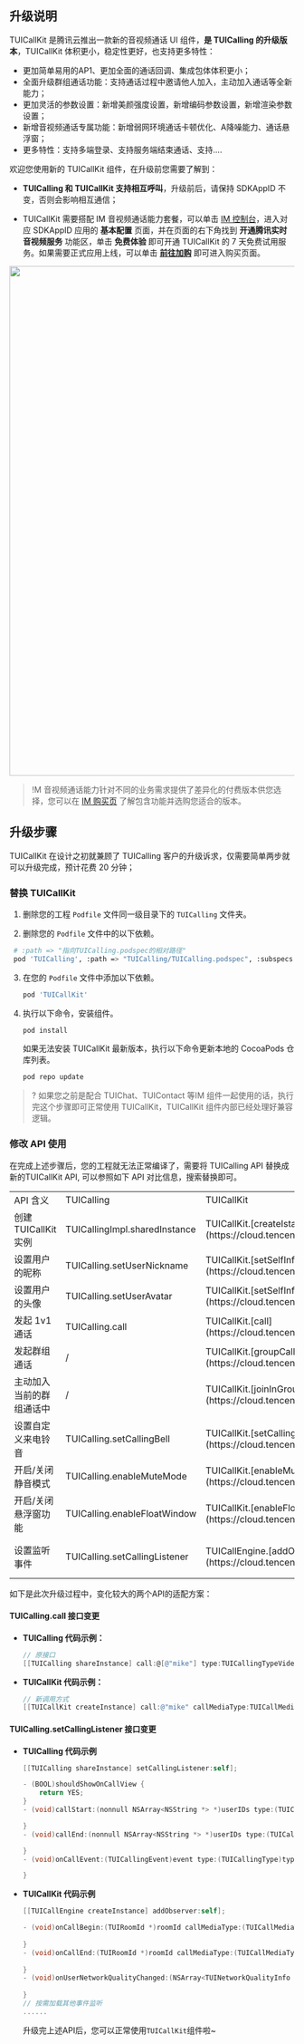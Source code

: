 ## 升级说明

TUICallKit 是腾讯云推出一款新的音视频通话 UI 组件，**是 TUICalling 的升级版本**，TUICallKit 体积更小，稳定性更好，也支持更多特性：
- 更加简单易用的AP1、更加全面的通话回调、集成包体体积更小；
- 全面升级群组通话功能：支持通话过程中邀请他人加入，主动加入通话等全新能力；
- 更加灵活的参数设置：新增美颜强度设置，新增编码参数设置，新增渲染参数设置；
- 新增音视频通话专属功能：新增弱网环境通话卡顿优化、A降噪能力、通话悬浮窗；
- 更多特性：支持多端登录、支持服务端结束通话、支持....

欢迎您使用新的 TUICallKit 组件，在升级前您需要了解到：

- **TUICalling 和 TUICallKit 支持相互呼叫**，升级前后，请保持 SDKAppID 不变，否则会影响相互通信；

- TUICallKit 需要搭配 IM 音视频通话能力套餐，可以单击 [IM 控制台](https://console.cloud.tencent.com/im)，进入对应 SDKAppID 应用的 **基本配置** 页面，并在页面的右下角找到 **开通腾讯实时音视频服务** 功能区，单击 **免费体验** 即可开通 TUICallKit 的 7 天免费试用服务。如果需要正式应用上线，可以单击 [**前往加购**](https://buy.cloud.tencent.com/avc) 即可进入购买页面。

<img width= 900px src="https://qcloudimg.tencent-cloud.cn/image/document/f98927f3fc851357ac5e491e6aed442b.png">

>!M 音视频通话能力针对不同的业务需求提供了差异化的付费版本供您选择，您可以在 [IM 购买页](https://buy.cloud.tencent.com/avc) 了解包含功能并选购您适合的版本。



## 升级步骤

TUICallKit 在设计之初就兼顾了 TUICalling 客户的升级诉求，仅需要简单两步就可以升级完成，预计花费 20 分钟；

### 替换 TUICallKit
1. 删除您的工程 `Podfile` 文件同一级目录下的 `TUICalling` 文件夹。

2. 删除您的 `Podfile` 文件中的以下依赖。
  ``` bash
   # :path => "指向TUICalling.podspec的相对路径"
   pod 'TUICalling', :path => "TUICalling/TUICalling.podspec", :subspecs => ["TRTC"]
  ```
3. 在您的 `Podfile` 文件中添加以下依赖。

   ``` bash
   pod 'TUICallKit'
   ```
4. 执行以下命令，安装组件。

   ``` bash
   pod install
   ```

   如果无法安装 TUICallKit 最新版本，执行以下命令更新本地的 CocoaPods 仓库列表。

   ``` bash
   pod repo update
   ```

>? 如果您之前是配合 TUIChat、TUIContact 等IM 组件一起使用的话，执行完这个步骤即可正常使用 TUICallKit，TUICallKit 组件内部已经处理好兼容逻辑。


### 修改 API 使用

在完成上述步骤后，您的工程就无法正常编译了，需要将 TUICalling API 替换成新的TUICallKit API, 可以参照如下 API 对比信息，搜索替换即可。
<table>
<tr>
<td rowspan="1" colSpan="1" >API 含义</td>

<td rowspan="1" colSpan="1" >TUICalling</td>

<td rowspan="1" colSpan="1" >TUICallKit</td>

<td rowspan="1" colSpan="1" >备注</td>
</tr>

<tr>
<td rowspan="1" colSpan="1" >创建 TUICallKit 实例</td>

<td rowspan="1" colSpan="1" >TUICallingImpl.sharedInstance</td>

<td rowspan="1" colSpan="1" >TUICallKit.[createIstance](https://cloud.tencent.com/document/product/647/78753#createinstance)</td>

<td rowspan="1" colSpan="1" >替换引用、名称</td>
</tr>

<tr>
<td rowspan="1" colSpan="1" >设置用户的昵称</td>

<td rowspan="1" colSpan="1" >TUICalling.setUserNickname</td>

<td rowspan="1" colSpan="1" >TUICallKit.[setSelfInfo](https://cloud.tencent.com/document/product/647/78753#setselfinfo)</td>

<td rowspan="1" colSpan="1" >设置头像、昵称的接口整合到`setSelfInfo`接口</td>
</tr>

<tr>
<td rowspan="1" colSpan="1" >设置用户的头像</td>

<td rowspan="1" colSpan="1" >TUICalling.setUserAvatar</td>

<td rowspan="1" colSpan="1" >TUICallKit.[setSelfInfo](https://cloud.tencent.com/document/product/647/78753#setselfinfo)</td>

<td rowspan="1" colSpan="1" >设置头像、昵称的接口整合到`setSelfInfo`接口</td>
</tr>

<tr>
<td rowspan="1" colSpan="1" >发起 1v1 通话</td>

<td rowspan="1" colSpan="1" >TUICalling.call</td>

<td rowspan="1" colSpan="1" >TUICallKit.[call](https://cloud.tencent.com/document/product/647/78753#call)</td>

<td rowspan="1" colSpan="1" >详见 [TUICalling.call 接口变更](#call)</td>
</tr>

<tr>
<td rowspan="1" colSpan="1" >发起群组通话</td>

<td rowspan="1" colSpan="1" >/</td>

<td rowspan="1" colSpan="1" >TUICallKit.[groupCall](https://cloud.tencent.com/document/product/647/78753#groupcall)</td>

<td rowspan="1" colSpan="1" >/</td>
</tr>

<tr>
<td rowspan="1" colSpan="1" >主动加入当前的群组通话中</td>

<td rowspan="1" colSpan="1" >/</td>

<td rowspan="1" colSpan="1" >TUICallKit.[joinInGroupCall](https://cloud.tencent.com/document/product/647/78753#joiningroupcall)</td>

<td rowspan="1" colSpan="1" >/</td>
</tr>

<tr>
<td rowspan="1" colSpan="1" >设置自定义来电铃音</td>

<td rowspan="1" colSpan="1" >TUICalling.setCallingBell</td>

<td rowspan="1" colSpan="1" >TUICallKit.[setCallingBell](https://cloud.tencent.com/document/product/647/78753#setcallingbell)</td>

<td rowspan="1" colSpan="1" >替换引用、名称</td>
</tr>

<tr>
<td rowspan="1" colSpan="1" >开启/关闭静音模式</td>

<td rowspan="1" colSpan="1" >TUICalling.enableMuteMode</td>

<td rowspan="1" colSpan="1" >TUICallKit.[enableMuteMode](https://cloud.tencent.com/document/product/647/78753#enablemutemode)</td>

<td rowspan="1" colSpan="1" >替换引用、名称</td>
</tr>

<tr>
<td rowspan="1" colSpan="1" >开启/关闭悬浮窗功能</td>

<td rowspan="1" colSpan="1" >TUICalling.enableFloatWindow</td>

<td rowspan="1" colSpan="1" >TUICallKit.[enableFloatWindow](https://cloud.tencent.com/document/product/647/78753#enablefloatwindow)</td>

<td rowspan="1" colSpan="1" >替换引用、名称</td>
</tr>

<tr>
<td rowspan="1" colSpan="1" >设置监听事件</td>

<td rowspan="1" colSpan="1" >TUICalling.setCallingListener</td>

<td rowspan="1" colSpan="1" >TUICallEngine.[addObserver](https://cloud.tencent.com/document/product/647/78753#enablefloatwindow)</td>

<td rowspan="1" colSpan="1" >详见[TUICalling.setCallingListener 接口变](#observer)</td>
</tr>
</table>


如下是此次升级过程中，变化较大的两个API的适配方案：

#### TUICalling.call 接口变更
- **TUICalling 代码示例：**

   ``` objectivec
   // 原接口
   [[TUICalling shareInstance] call:@[@"mike"] type:TUICallingTypeVideo];
   ```
- **TUICallKit 代码示例：**

   ``` objectivec
   // 新调用方式
   [[TUICallKit createInstance] call:@"mike" callMediaType:TUICallMediaTypeVideo];
   ```

#### TUICalling.setCallingListener 接口变更
- **TUICalling 代码示例**

   ``` objectivec
   [[TUICalling shareInstance] setCallingListener:self];
   
   - (BOOL)shouldShowOnCallView {
       return YES;
   }
   - (void)callStart:(nonnull NSArray<NSString *> *)userIDs type:(TUICallingType)type role:(TUICallingRole)role viewController:(UIViewController * _Nullable)viewController {
   
   }
   - (void)callEnd:(nonnull NSArray<NSString *> *)userIDs type:(TUICallingType)type role:(TUICallingRole)role totalTime:(float)totalTime {
   
   }
   - (void)onCallEvent:(TUICallingEvent)event type:(TUICallingType)type role:(TUICallingRole)role message:(nonnull NSString *)message {
   
   }
   ```
- **TUICallKit 代码示例**

   ``` objectivec
   [[TUICallEngine createInstance] addObserver:self];
   
   - (void)onCallBegin:(TUIRoomId *)roomId callMediaType:(TUICallMediaType)callMediaType callRole:(TUICallRole)callRole {
     
   }
   - (void)onCallEnd:(TUIRoomId *)roomId callMediaType:(TUICallMediaType)callMediaType callRole:(TUICallRole)callRole totalTime:(float)totalTime {
     
   }
   - (void)onUserNetworkQualityChanged:(NSArray<TUINetworkQualityInfo *> *)networkQualityList {
     
   }
   // 按需加载其他事件监听
   ......
   ```

   升级完上述API后，您可以正常使用`TUICallKit`组件啦~